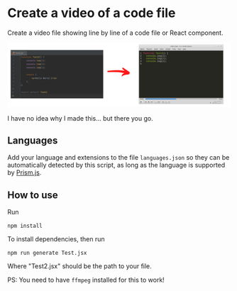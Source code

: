 # Create a video of a code file

Create a video file showing line by line of a code file or React component.

![ScreenShot](https://raw.githubusercontent.com/blopa/code-video-creator/main/image.png)

I have no idea why I made this... but there you go.

## Languages
Add your language and extensions to the file `languages.json` so they can be automatically detected by this script, as long as the language is supported by [Prism.js](https://prismjs.com/).

## How to use
Run
```shell
npm install
```

To install dependencies, then run

```shell
npm run generate Test.jsx
```

Where "Test2.jsx" should be the path to your file.

PS: You need to have `ffmpeg` installed for this to work!
